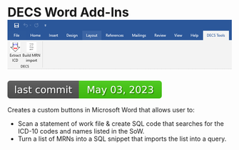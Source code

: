 # DECS Word Add-Ins ![image info](./DECS%20Word%20Add-Ins/pictures/toolbar_mini.png) 

![Last Commit Date](./DECS%20Word%20Add-Ins/.github/badges/last-commit-badge.svg?dummy=8484744)

Creates a custom buttons in Microsoft Word that allows user to:
* Scan a statement of work file & create SQL code that searches for the ICD-10 codes and names listed in the SoW.
* Turn a list of MRNs into a SQL snippet that imports the list into a query.
